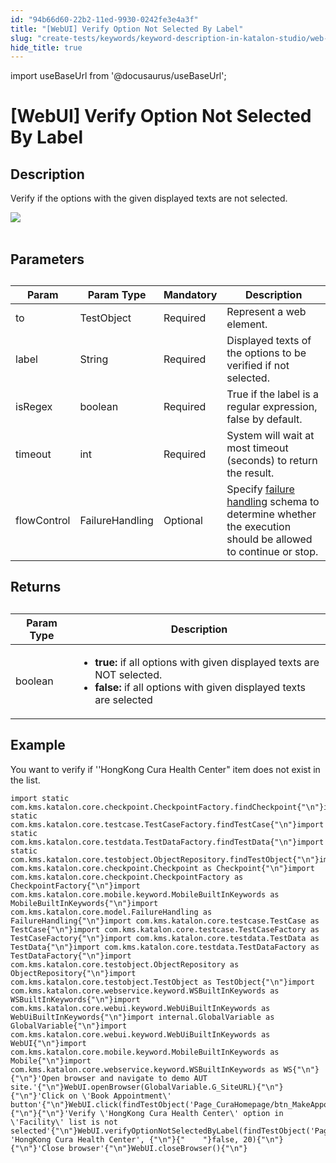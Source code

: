 ```yaml
---
id: "94b66d60-22b2-11ed-9930-0242fe3e4a3f"
title: "[WebUI] Verify Option Not Selected By Label"
slug: "create-tests/keywords/keyword-description-in-katalon-studio/web-ui-keywords/webui-verify-option-not-selected-by-label"
hide_title: true
---
```

import useBaseUrl from '@docusaurus/useBaseUrl';


# <a id="id_0" class="anchor_top_offset"/><a id="ariaid-title1" class="anchor_top_offset"/>[WebUI] Verify Option Not Selected By Label


## <a id="id_0__id_1" class="anchor_top_offset"/>Description

              
<p xmlns="http://www.w3.org/1999/xhtml" className="p">Verify if the options with the given displayed texts are not   selected.</p> 
      
<p xmlns="http://www.w3.org/1999/xhtml" className="p">   <img className="image" src={useBaseUrl("https://github.com/katalon-studio/docs-images/raw/master/katalon-studio/docs/webui-verify-option-not-selected-by-label/label.jpg")} /><br /><br /> </p> 
      

## <a id="id_0__id_2" class="anchor_top_offset"/>Parameters

              
<table xmlns="http://www.w3.org/1999/xhtml" className="table anchor_top_offset" id="id_0__24260955-92a7-4b7c-9464-aaa484775bf5"><caption /><thead className="thead"><tr className><th className="entry anchor_top_offset" id="id_0__24260955-92a7-4b7c-9464-aaa484775bf5__entry__1">Param</th><th className="entry anchor_top_offset" id="id_0__24260955-92a7-4b7c-9464-aaa484775bf5__entry__2">Param Type</th><th className="entry anchor_top_offset" id="id_0__24260955-92a7-4b7c-9464-aaa484775bf5__entry__3">Mandatory</th><th className="entry anchor_top_offset" id="id_0__24260955-92a7-4b7c-9464-aaa484775bf5__entry__4">Description</th></tr></thead><tbody className="tbody"><tr className><td className="entry" headers="id_0__24260955-92a7-4b7c-9464-aaa484775bf5__entry__1 id_0__24260955-92a7-4b7c-9464-aaa484775bf5__entry__2 id_0__24260955-92a7-4b7c-9464-aaa484775bf5__entry__3 id_0__24260955-92a7-4b7c-9464-aaa484775bf5__entry__4 ">to</td><td className="entry" headers="id_0__24260955-92a7-4b7c-9464-aaa484775bf5__entry__1 id_0__24260955-92a7-4b7c-9464-aaa484775bf5__entry__2 id_0__24260955-92a7-4b7c-9464-aaa484775bf5__entry__3 id_0__24260955-92a7-4b7c-9464-aaa484775bf5__entry__4 ">TestObject</td><td className="entry" headers="id_0__24260955-92a7-4b7c-9464-aaa484775bf5__entry__1 id_0__24260955-92a7-4b7c-9464-aaa484775bf5__entry__2 id_0__24260955-92a7-4b7c-9464-aaa484775bf5__entry__3 id_0__24260955-92a7-4b7c-9464-aaa484775bf5__entry__4 ">Required</td><td className="entry" headers="id_0__24260955-92a7-4b7c-9464-aaa484775bf5__entry__1 id_0__24260955-92a7-4b7c-9464-aaa484775bf5__entry__2 id_0__24260955-92a7-4b7c-9464-aaa484775bf5__entry__3 id_0__24260955-92a7-4b7c-9464-aaa484775bf5__entry__4 ">Represent a web element.</td></tr><tr className><td className="entry" headers="id_0__24260955-92a7-4b7c-9464-aaa484775bf5__entry__1 id_0__24260955-92a7-4b7c-9464-aaa484775bf5__entry__2 id_0__24260955-92a7-4b7c-9464-aaa484775bf5__entry__3 id_0__24260955-92a7-4b7c-9464-aaa484775bf5__entry__4 ">label</td><td className="entry" headers="id_0__24260955-92a7-4b7c-9464-aaa484775bf5__entry__1 id_0__24260955-92a7-4b7c-9464-aaa484775bf5__entry__2 id_0__24260955-92a7-4b7c-9464-aaa484775bf5__entry__3 id_0__24260955-92a7-4b7c-9464-aaa484775bf5__entry__4 ">String</td><td className="entry" headers="id_0__24260955-92a7-4b7c-9464-aaa484775bf5__entry__1 id_0__24260955-92a7-4b7c-9464-aaa484775bf5__entry__2 id_0__24260955-92a7-4b7c-9464-aaa484775bf5__entry__3 id_0__24260955-92a7-4b7c-9464-aaa484775bf5__entry__4 ">Required</td><td className="entry" headers="id_0__24260955-92a7-4b7c-9464-aaa484775bf5__entry__1 id_0__24260955-92a7-4b7c-9464-aaa484775bf5__entry__2 id_0__24260955-92a7-4b7c-9464-aaa484775bf5__entry__3 id_0__24260955-92a7-4b7c-9464-aaa484775bf5__entry__4 ">Displayed texts of the options to be verified if not         selected.</td></tr><tr className><td className="entry" headers="id_0__24260955-92a7-4b7c-9464-aaa484775bf5__entry__1 id_0__24260955-92a7-4b7c-9464-aaa484775bf5__entry__2 id_0__24260955-92a7-4b7c-9464-aaa484775bf5__entry__3 id_0__24260955-92a7-4b7c-9464-aaa484775bf5__entry__4 ">isRegex</td><td className="entry" headers="id_0__24260955-92a7-4b7c-9464-aaa484775bf5__entry__1 id_0__24260955-92a7-4b7c-9464-aaa484775bf5__entry__2 id_0__24260955-92a7-4b7c-9464-aaa484775bf5__entry__3 id_0__24260955-92a7-4b7c-9464-aaa484775bf5__entry__4 ">boolean</td><td className="entry" headers="id_0__24260955-92a7-4b7c-9464-aaa484775bf5__entry__1 id_0__24260955-92a7-4b7c-9464-aaa484775bf5__entry__2 id_0__24260955-92a7-4b7c-9464-aaa484775bf5__entry__3 id_0__24260955-92a7-4b7c-9464-aaa484775bf5__entry__4 ">Required</td><td className="entry" headers="id_0__24260955-92a7-4b7c-9464-aaa484775bf5__entry__1 id_0__24260955-92a7-4b7c-9464-aaa484775bf5__entry__2 id_0__24260955-92a7-4b7c-9464-aaa484775bf5__entry__3 id_0__24260955-92a7-4b7c-9464-aaa484775bf5__entry__4 ">True if the label is a regular expression, false by         default.</td></tr><tr className><td className="entry" headers="id_0__24260955-92a7-4b7c-9464-aaa484775bf5__entry__1 id_0__24260955-92a7-4b7c-9464-aaa484775bf5__entry__2 id_0__24260955-92a7-4b7c-9464-aaa484775bf5__entry__3 id_0__24260955-92a7-4b7c-9464-aaa484775bf5__entry__4 ">timeout</td><td className="entry" headers="id_0__24260955-92a7-4b7c-9464-aaa484775bf5__entry__1 id_0__24260955-92a7-4b7c-9464-aaa484775bf5__entry__2 id_0__24260955-92a7-4b7c-9464-aaa484775bf5__entry__3 id_0__24260955-92a7-4b7c-9464-aaa484775bf5__entry__4 ">int</td><td className="entry" headers="id_0__24260955-92a7-4b7c-9464-aaa484775bf5__entry__1 id_0__24260955-92a7-4b7c-9464-aaa484775bf5__entry__2 id_0__24260955-92a7-4b7c-9464-aaa484775bf5__entry__3 id_0__24260955-92a7-4b7c-9464-aaa484775bf5__entry__4 ">Required</td><td className="entry" headers="id_0__24260955-92a7-4b7c-9464-aaa484775bf5__entry__1 id_0__24260955-92a7-4b7c-9464-aaa484775bf5__entry__2 id_0__24260955-92a7-4b7c-9464-aaa484775bf5__entry__3 id_0__24260955-92a7-4b7c-9464-aaa484775bf5__entry__4 ">System will wait at most timeout (seconds) to return the         result.</td></tr><tr className><td className="entry" headers="id_0__24260955-92a7-4b7c-9464-aaa484775bf5__entry__1 id_0__24260955-92a7-4b7c-9464-aaa484775bf5__entry__2 id_0__24260955-92a7-4b7c-9464-aaa484775bf5__entry__3 id_0__24260955-92a7-4b7c-9464-aaa484775bf5__entry__4 ">flowControl</td><td className="entry" headers="id_0__24260955-92a7-4b7c-9464-aaa484775bf5__entry__1 id_0__24260955-92a7-4b7c-9464-aaa484775bf5__entry__2 id_0__24260955-92a7-4b7c-9464-aaa484775bf5__entry__3 id_0__24260955-92a7-4b7c-9464-aaa484775bf5__entry__4 ">FailureHandling</td><td className="entry" headers="id_0__24260955-92a7-4b7c-9464-aaa484775bf5__entry__1 id_0__24260955-92a7-4b7c-9464-aaa484775bf5__entry__2 id_0__24260955-92a7-4b7c-9464-aaa484775bf5__entry__3 id_0__24260955-92a7-4b7c-9464-aaa484775bf5__entry__4 ">Optional</td><td className="entry" headers="id_0__24260955-92a7-4b7c-9464-aaa484775bf5__entry__1 id_0__24260955-92a7-4b7c-9464-aaa484775bf5__entry__2 id_0__24260955-92a7-4b7c-9464-aaa484775bf5__entry__3 id_0__24260955-92a7-4b7c-9464-aaa484775bf5__entry__4 ">Specify <a className="xref" href="/maintain/configure-failure-handling-settings-in-katalon-studio">failure handling</a> schema to         determine whether the execution should be allowed to continue or         stop.</td></tr></tbody></table> 
      

## <a id="id_0__id_3" class="anchor_top_offset"/>Returns

              
<table xmlns="http://www.w3.org/1999/xhtml" className="table anchor_top_offset" id="id_0__fffa4821-d2b1-4279-8445-814c913b4b7b"><caption /><thead className="thead"><tr className><th className="entry anchor_top_offset" id="id_0__fffa4821-d2b1-4279-8445-814c913b4b7b__entry__1">Param Type</th><th className="entry anchor_top_offset" id="id_0__fffa4821-d2b1-4279-8445-814c913b4b7b__entry__2">Description</th></tr></thead><tbody className="tbody"><tr className><td className="entry" headers="id_0__fffa4821-d2b1-4279-8445-814c913b4b7b__entry__1 id_0__fffa4821-d2b1-4279-8445-814c913b4b7b__entry__2 ">boolean</td><td className="entry" headers="id_0__fffa4821-d2b1-4279-8445-814c913b4b7b__entry__1 id_0__fffa4821-d2b1-4279-8445-814c913b4b7b__entry__2 ">         <ul className="ul"><li className="li">             <strong className="ph b">true:</strong> if all options with given displayed             texts are NOT selected.</li><li className="li">             <strong className="ph b">false: </strong>if all options with given             displayed texts are selected</li></ul>       </td></tr></tbody></table> 
      

## <a id="id_0__id_4" class="anchor_top_offset"/>Example

              
<p xmlns="http://www.w3.org/1999/xhtml" className="p">You want to verify if ''HongKong Cura Health Center" item does   not exist in the list.</p> 
              
<pre xmlns="http://www.w3.org/1999/xhtml" className="pre codeblock"><code>import static com.kms.katalon.core.checkpoint.CheckpointFactory.findCheckpoint{"\n"}import static com.kms.katalon.core.testcase.TestCaseFactory.findTestCase{"\n"}import static com.kms.katalon.core.testdata.TestDataFactory.findTestData{"\n"}import static com.kms.katalon.core.testobject.ObjectRepository.findTestObject{"\n"}import com.kms.katalon.core.checkpoint.Checkpoint as Checkpoint{"\n"}import com.kms.katalon.core.checkpoint.CheckpointFactory as CheckpointFactory{"\n"}import com.kms.katalon.core.mobile.keyword.MobileBuiltInKeywords as MobileBuiltInKeywords{"\n"}import com.kms.katalon.core.model.FailureHandling as FailureHandling{"\n"}import com.kms.katalon.core.testcase.TestCase as TestCase{"\n"}import com.kms.katalon.core.testcase.TestCaseFactory as TestCaseFactory{"\n"}import com.kms.katalon.core.testdata.TestData as TestData{"\n"}import com.kms.katalon.core.testdata.TestDataFactory as TestDataFactory{"\n"}import com.kms.katalon.core.testobject.ObjectRepository as ObjectRepository{"\n"}import com.kms.katalon.core.testobject.TestObject as TestObject{"\n"}import com.kms.katalon.core.webservice.keyword.WSBuiltInKeywords as WSBuiltInKeywords{"\n"}import com.kms.katalon.core.webui.keyword.WebUiBuiltInKeywords as WebUiBuiltInKeywords{"\n"}import internal.GlobalVariable as GlobalVariable{"\n"}import com.kms.katalon.core.webui.keyword.WebUiBuiltInKeywords as WebUI{"\n"}import com.kms.katalon.core.mobile.keyword.MobileBuiltInKeywords as Mobile{"\n"}import com.kms.katalon.core.webservice.keyword.WSBuiltInKeywords as WS{"\n"}{"\n"}'Open browser and navigate to demo AUT site.'{"\n"}WebUI.openBrowser(GlobalVariable.G_SiteURL){"\n"}{"\n"}'Click on \'Book Appointment\' button'{"\n"}WebUI.click(findTestObject('Page_CuraHomepage/btn_MakeAppointment')){"\n"}{"\n"}'Verify \'HongKong Cura Health Center\' option in \'Facility\' list is not selected'{"\n"}WebUI.verifyOptionNotSelectedByLabel(findTestObject('Page_CuraAppointment/lst_Facility'), 'HongKong Cura Health Center', {"\n"}{"    "}false, 20){"\n"}{"\n"}'Close browser'{"\n"}WebUI.closeBrowser(){"\n"}</code></pre> 
            
